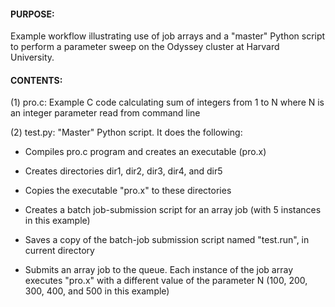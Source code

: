 #### PURPOSE:

Example workflow illustrating use of job arrays and a "master" Python
script to perform a parameter sweep on the Odyssey cluster at
Harvard University.

#### CONTENTS:

(1) pro.c: Example C code calculating sum of integers from 1 to N
           where N is an integer parameter read from command line

(2) test.py: "Master" Python script. It does the following:

   * Compiles pro.c program and creates an executable (pro.x)

   * Creates directories dir1, dir2, dir3, dir4, and dir5

   * Copies the executable "pro.x" to these directories

   * Creates a batch job-submission script for an array job (with 5 instances in this example)

   * Saves a copy of the batch-job submission script named "test.run", in current directory

   * Submits an array job to the queue. Each instance of the job array executes "pro.x" 
      with a different value of the parameter N (100, 200, 300, 400, and 500 in this example)
